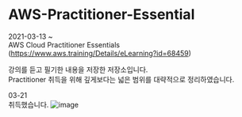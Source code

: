 # AWS-Practitioner-Essential

2021-03-13 ~  
AWS Cloud Practitioner Essentials (https://www.aws.training/Details/eLearning?id=68459)  

강의를 듣고 필기한 내용을 저장한 저장소입니다.  
Practitioner 취득을 위해 깊게보다는 넓은 범위를 대략적으로 정리하였습니다.  

03-21  
취득했습니다.
![image](https://user-images.githubusercontent.com/37682970/112234320-9b597b00-8c7f-11eb-9004-0f30ed3ce027.png)
